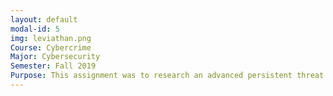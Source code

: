```yaml
---
layout: default
modal-id: 5
img: leviathan.png
Course: Cybercrime
Major: Cybersecurity
Semester: Fall 2019
Purpose: This assignment was to research an advanced persistent threat (APT) group and write a report on the findings. This APT group was found to be an alleged state sponsored group for China because this groups interests are aligned with China's One Belt, One Road initiative.  
---
```

